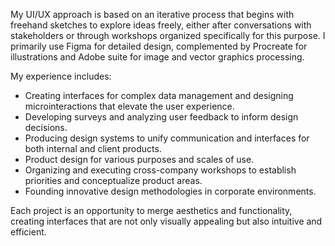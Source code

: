 My UI/UX approach is based on an iterative process that begins with freehand sketches to explore ideas freely, either after conversations with stakeholders or through workshops organized specifically for this purpose. I primarily use Figma for detailed design, complemented by Procreate for illustrations and Adobe suite for image and vector graphics processing.

My experience includes:

* Creating interfaces for complex data management and designing microinteractions that elevate the user experience.
* Developing surveys and analyzing user feedback to inform design decisions.
* Producing design systems to unify communication and interfaces for both internal and client products.
* Product design for various purposes and scales of use.
* Organizing and executing cross-company workshops to establish priorities and conceptualize product areas.
* Founding innovative design methodologies in corporate environments.

Each project is an opportunity to merge aesthetics and functionality, creating interfaces that are not only visually appealing but also intuitive and efficient.